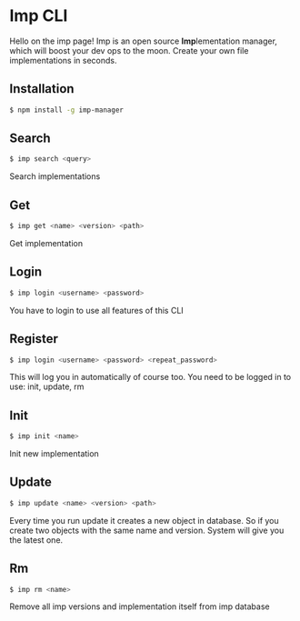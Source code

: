 # Imp CLI 

Hello on the imp page! Imp is an open source <b>Imp</b>lementation manager, which will
boost your dev ops to the moon. Create your own file implementations in seconds.

## Installation
```sh
$ npm install -g imp-manager
```

## Search

```sh
$ imp search <query>
```
Search implementations

## Get

```sh
$ imp get <name> <version> <path>
```
Get implementation


## Login
```sh
$ imp login <username> <password>
```
You have to login to use all features of this CLI


## Register
```sh
$ imp login <username> <password> <repeat_password>
```

This will log you in automatically of course too.
You need to be logged in to use: init, update, rm


## Init

```sh
$ imp init <name>
```
Init new implementation

## Update 

```sh
$ imp update <name> <version> <path> 
```

Every time you run update it creates a new object in database. So if you create two objects with the same name and version. System will give you the latest one.

## Rm 

```sh
$ imp rm <name>
```

Remove all imp versions and implementation itself from imp database